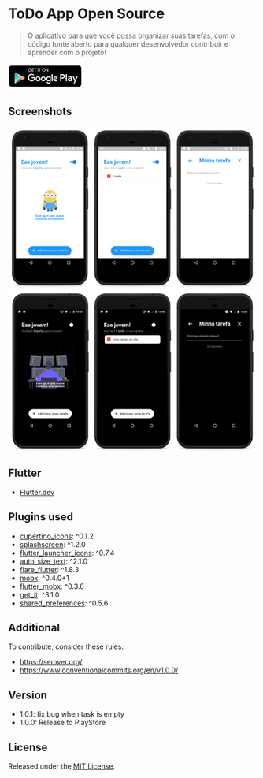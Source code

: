 # ToDo App Open Source

> O aplicativo para que você possa organizar suas tarefas, com o código fonte aberto para qualquer desenvolvedor contribuir e aprender com o projeto!

[![Play Store Button](screenshots/1.0.0/google-play-icon.jpg "Google Play Button")](https://play.google.com/store/apps/details?id=com.santos.pereira.victor.joao.todo_app_open_source)

## Screenshots

<p align="center">
  <img src="screenshots/1.0.0/01.png">

  <img src="screenshots/1.0.0/02.png">
</p>

## Flutter

- [Flutter.dev](https://flutter.dev/)

## Plugins used

- [cupertino_icons](https://pub.dev/packages/cupertino_icons): ^0.1.2
- [splashscreen](https://pub.dev/packages/splashscreen): ^1.2.0
- [flutter_launcher_icons](https://pub.dev/packages/flutter_launcher_icons): ^0.7.4
- [auto_size_text](https://pub.dev/packages/auto_size_text): ^2.1.0
- [flare_flutter](https://pub.dev/packages/flare_flutter): ^1.8.3
- [mobx](https://pub.dev/packages/mobx): ^0.4.0+1
- [flutter_mobx](https://pub.dev/packages/flutter_mobx): ^0.3.6
- [get_it](https://pub.dev/packages/get_it): ^3.1.0
- [shared_preferences](https://pub.dev/packages/shared_preferences): ^0.5.6

## Additional

To contribute, consider these rules:

- https://semver.org/
- https://www.conventionalcommits.org/en/v1.0.0/

## Version

- 1.0.1: fix bug when task is empty
- 1.0.0: Release to PlayStore

## License

Released under the [MIT License](http://opensource.org/licenses/MIT).
